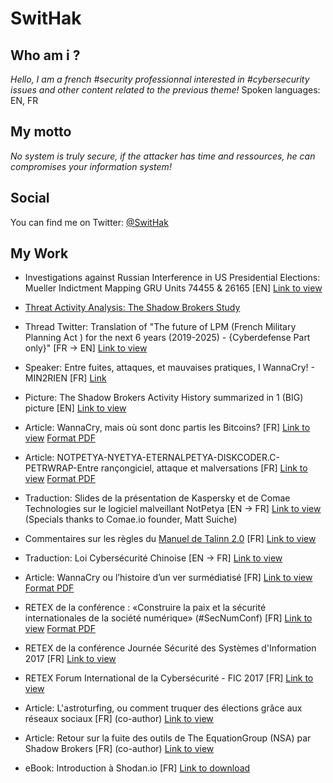 # SwitHak 

## Who am i ?
*Hello, I am a french #security professionnal interested in #cybersecurity issues and other content related to the previous theme!*
Spoken languages: EN, FR

## My motto
*No system is truly secure, if the attacker has time and ressources, he can compromises your information system!*

## Social
You can find me on Twitter: [@SwitHak](https://twitter.com/SwitHak/)

## My Work
- Investigations against Russian Interference in US Presidential Elections: Mueller Indictment Mapping GRU Units 74455 & 26165 [EN] [Link to view](https://github.com/SwitHak/SwitHak.github.io/blob/master/Pub/20180716_PDF_MIM-Mueller-Indictment-Mapping-GRU-Units-74455-%26-26165_SwitHak.pdf)

- [Threat Activity Analysis: The Shadow Brokers Study](https://swithak.github.io/SH20TAATSB18/Home/)

- Thread Twitter: Translation of "The future of LPM (French Military Planning Act ) for the next 6 years (2019-2025) - {Cyberdefense Part only}" [FR -> EN] [Link to view](https://twitter.com/SwitHak/status/962162551592247296)

- Speaker: Entre fuites, attaques, et mauvaises pratiques, I WannaCry! - MIN2RIEN [FR] [Link](https://github.com/SwitHak/SwitHak.github.io/blob/master/Pub/Conferences/20171109_JourneeSecu.md)

- Picture: The Shadow Brokers Activity History summarized in 1 (BIG) picture [EN] [Link to view](https://github.com/SwitHak/SwitHak.github.io/blob/master/Pub/20170915_PIC-The-Shadow-Brokers-Activity-History.md)

- Article: WannaCry, mais où sont donc partis les Bitcoins? [FR] [Link to view](https://www.comptoirsecu.fr/blog/2017-08-08-wannacry-mais-ou-sont-partis-les-bitcoins/) [Format PDF](https://github.com/SwitHak/SwitHak.github.io/blob/master/Pub/20170408_NEWS_WannaCry-BTC-Wallets-Transactions.pdf)

- Article: NOTPETYA-NYETYA-ETERNALPETYA-DISKCODER.C-PETRWRAP-Entre rançongiciel, attaque et malversations [FR] [Link to view](https://hackademics.fr/forum/news/hacking-news/73606-notpetya-nyetya-eternalpetya-diskcoder-c-petrwrap-entre-ran%C3%A7ongiciel) [Format PDF](https://github.com/SwitHak/SwitHak.github.io/blob/master/Pub/20170709_NOTPETYA-NYETYA-ETERNALPETYA-DISKCODER.C-PETRWRAP-ENTRE-RAN%C3%87ONGICIEL-ATTAQUE-ET-MALVERSATIONS.pdf)

- Traduction: Slides de la présentation de Kaspersky et de Comae Technologies sur le logiciel malveillant NotPetya [EN -> FR]
[Link to view](https://github.com/comaeio/slides/blob/master/Webinar%20-%20Comae%20%2B%20Kaspersky%20-%20Petya%20exPetr%20Ransomware%20-FR.pdf) (Specials thanks to Comae.io founder, Matt Suiche)

- Commentaires sur les règles du [Manuel de Talinn 2.0](https://github.com/SwitHak/SwitHak.github.io/blob/master/Pub/Talinn-2.0/Introduction.md) [FR]
[Link to view](https://github.com/SwitHak/SwitHak.github.io/blob/master/Pub/Talinn-2.0/.Toutes-les-r%C3%A8gles.md)

- Traduction: Loi Cybersécurité Chinoise [EN -> FR]
[Link to view](https://github.com/SwitHak/SwitHak.github.io/blob/master/Pub/Loi-Cybers%C3%A9curit%C3%A9-Chinoise-2016.md)

- Article: WannaCry ou l’histoire d’un ver surmédiatisé [FR]
[Link to view](https://hackademics.fr/forum/news/hacking-news/73174-wannacry-ou-l%C2%92histoire-d%C2%92un-ver-surm%C3%A9diatis%C3%A9) [Format PDF](https://github.com/SwitHak/SwitHak.github.io/blob/master/Pub/20170520-WannaCry-ou-l-histoire-d-un-ver-surmediatis%C3%A9-safe.pdf)

- RETEX de la conférence : «Construire la paix et la sécurité internationales de la société numérique» (#SecNumConf) [FR]
[Link to view](https://hackademics.fr/forum/orientation-%C3%A9tudes-s%C3%A9curit%C3%A9-informatique/conf%C3%A9rences-s%C3%A9curit%C3%A9-informatique/72596-retex-construire-la-paix-et-la-s%C3%A9curit%C3%A9-internationales-de-la-soci%C3%A9t%C3%A9-num%C3%A9rique) [Format PDF](https://github.com/SwitHak/SwitHak.github.io/blob/master/Pub/20170416_RETEX-SecNumConf-06-07_Avril_2017.pdf)

- RETEX de la conférence Journée Sécurité des Systèmes d'Information 2017 [FR]
[Link to view](https://hackademics.fr/forum/orientation-%C3%A9tudes-s%C3%A9curit%C3%A9-informatique/conf%C3%A9rences-s%C3%A9curit%C3%A9-informatique/72120-retour-sur-la-jssi-2017)

- RETEX Forum International de la Cybersécurité - FIC 2017 [FR]
[Link to view](https://hackademics.fr/forum/orientation-%C3%A9tudes-s%C3%A9curit%C3%A9-informatique/conf%C3%A9rences-s%C3%A9curit%C3%A9-informatique/71388-retour-sur-le-forum-international-de-la-cybers%C3%A9curit%C3%A9-fic-2017)

- Article: L'astroturfing, ou comment truquer des élections grâce aux réseaux sociaux [FR] (co-author)
[Link to view](https://hackademics.fr/forum/news/hacking-news/70716-l-astroturfing-ou-comment-truquer-des-%C3%A9lections-gr%C3%A2ce-aux-r%C3%A9seaux-sociaux)

- Article: Retour sur la fuite des outils de The EquationGroup (NSA) par Shadow Brokers [FR] (co-author)
[Link to view](https://hackademics.fr/forum/news/hacking-news/68171-retour-sur-la-fuite-des-outils-de-the-equationgroup-nsa-par-shadow-brokers)

- eBook: Introduction à Shodan.io [FR]
[Link to download](http://bit.ly/Shodan-HK)
